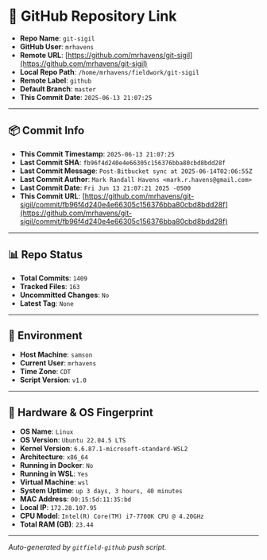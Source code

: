 # 🔗 GitHub Repository Link

- **Repo Name**: `git-sigil`
- **GitHub User**: `mrhavens`
- **Remote URL**: [https://github.com/mrhavens/git-sigil](https://github.com/mrhavens/git-sigil)
- **Local Repo Path**: `/home/mrhavens/fieldwork/git-sigil`
- **Remote Label**: `github`
- **Default Branch**: `master`
- **This Commit Date**: `2025-06-13 21:07:25`

---

## 📦 Commit Info

- **This Commit Timestamp**: `2025-06-13 21:07:25`
- **Last Commit SHA**: `fb96f4d240e4e66305c156376bba80cbd8bdd28f`
- **Last Commit Message**: `Post-Bitbucket sync at 2025-06-14T02:06:55Z`
- **Last Commit Author**: `Mark Randall Havens <mark.r.havens@gmail.com>`
- **Last Commit Date**: `Fri Jun 13 21:07:21 2025 -0500`
- **This Commit URL**: [https://github.com/mrhavens/git-sigil/commit/fb96f4d240e4e66305c156376bba80cbd8bdd28f](https://github.com/mrhavens/git-sigil/commit/fb96f4d240e4e66305c156376bba80cbd8bdd28f)

---

## 📊 Repo Status

- **Total Commits**: `1409`
- **Tracked Files**: `163`
- **Uncommitted Changes**: `No`
- **Latest Tag**: `None`

---

## 🧭 Environment

- **Host Machine**: `samson`
- **Current User**: `mrhavens`
- **Time Zone**: `CDT`
- **Script Version**: `v1.0`

---

## 🧬 Hardware & OS Fingerprint

- **OS Name**: `Linux`
- **OS Version**: `Ubuntu 22.04.5 LTS`
- **Kernel Version**: `6.6.87.1-microsoft-standard-WSL2`
- **Architecture**: `x86_64`
- **Running in Docker**: `No`
- **Running in WSL**: `Yes`
- **Virtual Machine**: `wsl`
- **System Uptime**: `up 3 days, 3 hours, 40 minutes`
- **MAC Address**: `00:15:5d:11:35:bd`
- **Local IP**: `172.28.107.95`
- **CPU Model**: `Intel(R) Core(TM) i7-7700K CPU @ 4.20GHz`
- **Total RAM (GB)**: `23.44`

---

_Auto-generated by `gitfield-github` push script._
